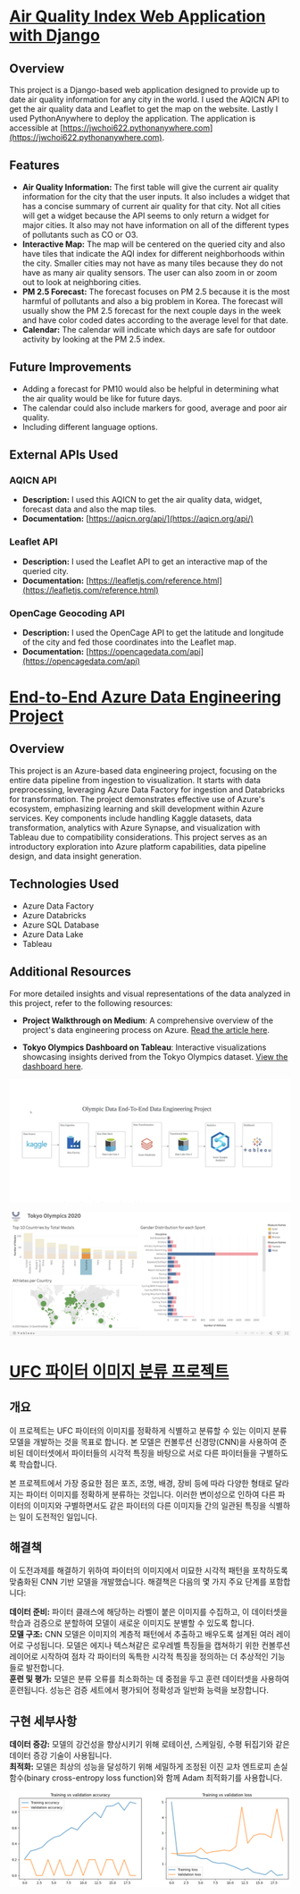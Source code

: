 # [Air Quality Index Web Application with Django](https://github.com/jwchoi622/aqproj)
## Overview
This project is a Django-based web application designed to provide up to date air quality information for any city in the world. I used the AQICN API to get the air quality data and Leaflet to get the map on the website. Lastly I used PythonAnywhere to deploy the application. The application is accessible at [https://jwchoi622.pythonanywhere.com](https://jwchoi622.pythonanywhere.com). 
## Features
- **Air Quality Information:** The first table will give the current air quality information for the city that the user inputs. It also includes a widget 
  that has a concise summary of current air quality for that city. Not all cities will get a widget because the API seems to only return a widget for major cities. 
  It also may not have information on all of the different types of pollutants such as CO or O3. 
- **Interactive Map:** The map will be centered on the queried city and also have tiles that indicate the AQI index for different neighborhoods within the city. 
  Smaller cities may not have as many tiles because they do not have as many air quality sensors. The user can also zoom in or zoom out to look at neighboring cities. 
- **PM 2.5 Forecast:** The forecast focuses on PM 2.5 because it is the most harmful of pollutants and also a big problem in Korea. The forecast will usually show 
  the PM 2.5 forecast for the next couple days in the week and have color coded dates according to the average level for that date. 
- **Calendar:** The calendar will indicate which days are safe for outdoor activity by looking at the PM 2.5 index. 

## Future Improvements
- Adding a forecast for PM10 would also be helpful in determining what the air quality would be like for future days.
- The calendar could also include markers for good, average and poor air quality.
- Including different language options.

## External APIs Used
### AQICN API
- **Description:** I used this AQICN to get the air quality data, widget, forecast data and also the map tiles.
- **Documentation:** [https://aqicn.org/api/](https://aqicn.org/api/)

### Leaflet API
- **Description:** I used the Leaflet API to get an interactive map of the queried city.
- **Documentation:** [https://leafletjs.com/reference.html](https://leafletjs.com/reference.html)

### OpenCage Geocoding API
- **Description:** I used the OpenCage API to get the latitude and longitude of the city and fed those coordinates into the Leaflet map. 
- **Documentation:** [https://opencagedata.com/api](https://opencagedata.com/api)


# [End-to-End Azure Data Engineering Project](https://github.com/jwchoi622/TokyoOlympics)
## Overview
This project is an Azure-based data engineering project, focusing on the entire data pipeline from ingestion to visualization. It starts with data preprocessing, leveraging Azure Data Factory for ingestion and Databricks for transformation. The project demonstrates effective use of Azure's ecosystem, emphasizing learning and skill development within Azure services. Key components include handling Kaggle datasets, data transformation, analytics with Azure Synapse, and visualization with Tableau due to compatibility considerations. This project serves as an introductory exploration into Azure platform capabilities, data pipeline design, and data insight generation.

## Technologies Used
- Azure Data Factory
- Azure Databricks
- Azure SQL Database
- Azure Data Lake
- Tableau

## Additional Resources

For more detailed insights and visual representations of the data analyzed in this project, refer to the following resources:
- **Project Walkthrough on Medium**: A comprehensive overview of the project's data engineering process on Azure. [Read the article here](https://medium.com/@jwchoi622/end-to-end-azure-data-engineering-project-73ade8163e91).

- **Tokyo Olympics Dashboard on Tableau**: Interactive visualizations showcasing insights derived from the Tokyo Olympics dataset. [View the dashboard here](https://public.tableau.com/app/profile/james.choi1221/viz/TokyoOlympics_17022794668810/TokyoOlympicsDashboard?publish=yes).


![](/images/pipeline.png)

![](/images/dashboard.png)


# [UFC 파이터 이미지 분류 프로젝트](https://github.com/jwchoi622/fighterClassification)

## **개요**
이 프로젝트는 UFC 파이터의 이미지를 정확하게 식별하고 분류할 수 있는 이미지 분류 모델을 개발하는 것을 목표로 합니다. 본 모델은 컨볼루션 신경망(CNN)을 사용하여 준비된 데이터셋에서 파이터들의 시각적 특징을 바탕으로 서로 다른 파이터들을 구별하도록 학습합니다.

본 프로젝트에서 가장 중요한 점은 포즈, 조명, 배경, 장비 등에 따라 다양한 형태로 달라지는 파이터 이미지를 정확하게 분류하는 것입니다. 이러한 변이성으로 인하여 다른 파이터의 이미지와 구별하면서도 같은 파이터의 다른 이미지들 간의 일관된 특징을 식별하는 일이 도전적인 일입니다.

## **해결책**
이 도전과제를 해결하기 위하여 파이터의 이미지에서 미묘한 시각적 패턴을 포착하도록 맞춤화된 CNN 기반 모델을 개발했습니다. 해결책은 다음의 몇 가지 주요 단계를 포함합니다:

**데이터 준비:** 파이터 클래스에 해당하는 라벨이 붙은 이미지를 수집하고, 이 데이터셋을 학습과 검증으로 분할하여 모델이 새로운 이미지도 분별할 수 있도록 합니다.  
**모델 구조:** CNN 모델은 이미지의 계층적 패턴에서 추출하고 배우도록 설계된 여러 레이어로 구성됩니다. 모델은 에지나 텍스쳐같은 로우레벨 특징들을 캡쳐하기 위한 컨볼루션 레이어로 시작하여 점차 각 파이터의 독특한 시각적 특징을 정의하는 더 추상적인 기능들로 발전합니다.  
**훈련 및 평가:** 모델은 분류 오류를 최소화하는 데 중점을 두고 훈련 데이터셋을 사용하여 훈련됩니다. 성능은 검증 세트에서 평가되어 정확성과 일반화 능력을 보장합니다.  

## **구현 세부사항**
**데이터 증강:** 모델의 강건성을 향상시키기 위해 로테이션, 스케일링, 수평 뒤집기와 같은 데이터 증강 기술이 사용됩니다.  
**최적화:** 모델은 최상의 성능을 달성하기 위해 세밀하게 조정된 이진 교차 엔트로피 손실 함수(binary cross-entropy loss function)와 함께 Adam 최적화기를 사용합니다.  


![](/images/fightergraph.png)

